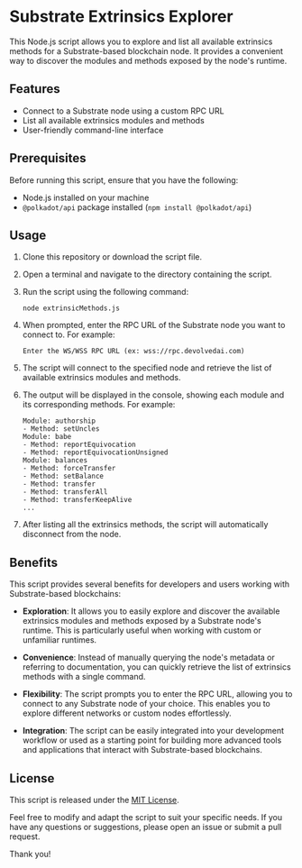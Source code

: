# Substrate Extrinsics Explorer

This Node.js script allows you to explore and list all available extrinsics methods for a Substrate-based blockchain node. It provides a convenient way to discover the modules and methods exposed by the node's runtime.

## Features

- Connect to a Substrate node using a custom RPC URL
- List all available extrinsics modules and methods
- User-friendly command-line interface

## Prerequisites

Before running this script, ensure that you have the following:

- Node.js installed on your machine
- `@polkadot/api` package installed (`npm install @polkadot/api`)

## Usage

1. Clone this repository or download the script file.

2. Open a terminal and navigate to the directory containing the script.

3. Run the script using the following command:
   ```
   node extrinsicMethods.js
   ```

4. When prompted, enter the RPC URL of the Substrate node you want to connect to. For example:
   ```
   Enter the WS/WSS RPC URL (ex: wss://rpc.devolvedai.com)
   ```

5. The script will connect to the specified node and retrieve the list of available extrinsics modules and methods.

6. The output will be displayed in the console, showing each module and its corresponding methods. For example:
   ```
   Module: authorship
   - Method: setUncles
   Module: babe
   - Method: reportEquivocation
   - Method: reportEquivocationUnsigned
   Module: balances
   - Method: forceTransfer
   - Method: setBalance
   - Method: transfer
   - Method: transferAll
   - Method: transferKeepAlive
   ...
   ```

7. After listing all the extrinsics methods, the script will automatically disconnect from the node.

## Benefits

This script provides several benefits for developers and users working with Substrate-based blockchains:

- **Exploration**: It allows you to easily explore and discover the available extrinsics modules and methods exposed by a Substrate node's runtime. This is particularly useful when working with custom or unfamiliar runtimes.

- **Convenience**: Instead of manually querying the node's metadata or referring to documentation, you can quickly retrieve the list of extrinsics methods with a single command.

- **Flexibility**: The script prompts you to enter the RPC URL, allowing you to connect to any Substrate node of your choice. This enables you to explore different networks or custom nodes effortlessly.

- **Integration**: The script can be easily integrated into your development workflow or used as a starting point for building more advanced tools and applications that interact with Substrate-based blockchains.

## License

This script is released under the [MIT License](LICENSE).

Feel free to modify and adapt the script to suit your specific needs. If you have any questions or suggestions, please open an issue or submit a pull request.

Thank you!
